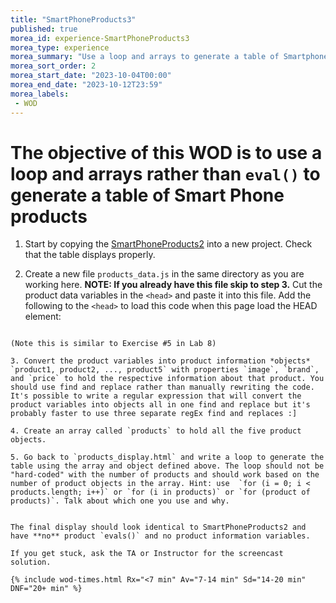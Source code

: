 ```yaml
--- 
title: "SmartPhoneProducts3" 
published: true 
morea_id: experience-SmartPhoneProducts3
morea_type: experience 
morea_summary: "Use a loop and arrays to generate a table of Smartphone products"
morea_sort_order: 2 
morea_start_date: "2023-10-04T00:00"
morea_end_date: "2023-10-12T23:59"
morea_labels:
 - WOD
---
```


# The objective of this WOD is to use a loop and arrays rather than `eval()` to generate a table of Smart Phone products

1. Start by copying the [SmartPhoneProducts2](../080.flow-control-II/experience-SmartPhoneProducts2.html) into a new project. Check that the table displays properly.

2. Create a new file `products_data.js` in the same directory as you are working here. **NOTE: If you already have this file skip to step 3.** Cut the product data variables in the `<head>` and paste it into this file. Add the following to the `<head>` to load this code when this page load the HEAD element:
   ```HTML
<script src="./products_data.js"></script>
```
(Note this is similar to Exercise #5 in Lab 8)

3. Convert the product variables into product information *objects* `product1, product2, ..., product5` with properties `image`, `brand`, and `price` to hold the respective information about that product. You should use find and replace rather than manually rewriting the code. It's possible to write a regular expression that will convert the product variables into objects all in one find and replace but it's probably faster to use three separate regEx find and replaces :]

4. Create an array called `products` to hold all the five product objects.

5. Go back to `products_display.html` and write a loop to generate the table using the array and object defined above. The loop should not be "hard-coded" with the number of products and should work based on the number of product objects in the array. Hint: use  `for (i = 0; i < products.length; i++)` or `for (i in products)` or `for (product of products)`. Talk about which one you use and why.
   

The final display should look identical to SmartPhoneProducts2 and have **no** product `evals()` and no product information variables.

If you get stuck, ask the TA or Instructor for the screencast solution. 

{% include wod-times.html Rx="<7 min" Av="7-14 min" Sd="14-20 min" DNF="20+ min" %}
